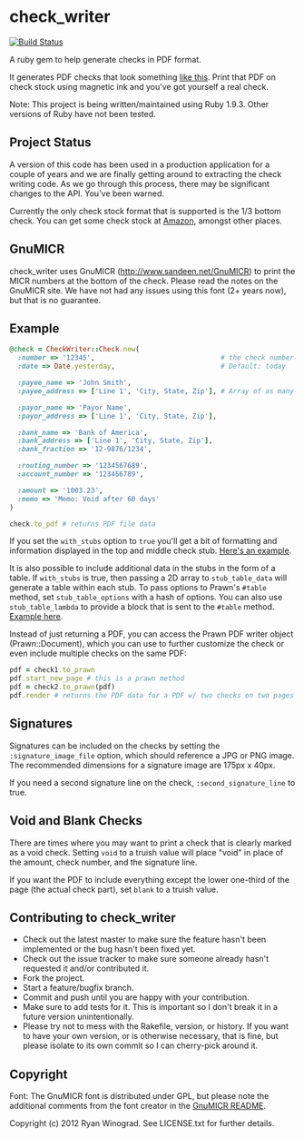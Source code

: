 # check_writer

[![Build Status](https://semaphoreci.com/api/v1/projects/b3c72c98-d73f-47f4-9fce-6ef029975969/573898/badge.svg)](https://semaphoreci.com/rylwin/check_writer)

A ruby gem to help generate checks in PDF format.

It generates PDF checks that look something
[like this](https://github.com/rylwin/check_writer/raw/master/spec/assets/test-0.12.0.pdf).
Print that PDF on check stock using magnetic ink and you've got yourself a real check.

Note: This project is being written/maintained using Ruby 1.9.3.
Other versions of Ruby have not been tested.

## Project Status

A version of this code has been used in a production application for a couple of years
and we are finally getting around to extracting the check writing code. As we go through this
process, there may be significant changes to the API. You've been warned.

Currently the only check stock format that is supported is the 1/3 bottom check.
You can get some check stock at
[Amazon](http://www.amazon.com/gp/product/B002HIV1KQ/ref=as_li_qf_sp_asn_il_tl?ie=UTF8&tag=checkwriter-20&linkCode=as2&camp=1789&creative=9325&creativeASIN=B002HIV1KQ),
amongst other places.

## GnuMICR

check_writer uses GnuMICR (http://www.sandeen.net/GnuMICR) to print the MICR numbers at the
bottom of the check. Please read the notes on the GnuMICR site. We have not
had any issues using this font (2+ years now), but that is no guarantee.

## Example

```ruby
@check = CheckWriter::Check.new(
  :number => '12345',                               # the check number
  :date => Date.yesterday,                          # Default: today

  :payee_name => 'John Smith',
  :payee_address => ['Line 1', 'City, State, Zip'], # Array of as many lines as desired

  :payor_name => 'Payor Name',
  :payor_address => ['Line 1', 'City, State, Zip'],

  :bank_name => 'Bank of America',
  :bank_address => ['Line 1', 'City, State, Zip'],
  :bank_fraction => '12-9876/1234',

  :routing_number => '1234567689',
  :account_number => '123456789',

  :amount => '1003.23',
  :memo => 'Memo: Void after 60 days'
)

check.to_pdf # returns PDF file data
```

If you set the `with_stubs` option to `true` you'll get a bit of formatting
and information displayed in the top and middle check stub.
[Here's an example](https://github.com/rylwin/check_writer/raw/master/spec/assets/with_stubs-0.12.0.pdf).

It is also possible to include additional data in the stubs in the form of a table. If `with_stubs` is true,
then passing a 2D array to `stub_table_data` will generate a table within each stub. To pass options to Prawn's
`#table` method, set `stub_table_options` with a hash of options. You can also use `stub_table_lambda` to provide a block that is sent to the `#table` method.
[Example here](https://github.com/rylwin/check_writer/raw/master/spec/assets/with_stub_table_data-0.12.0.pdf).

Instead of just returning a PDF, you can access the Prawn PDF writer object
(Prawn::Document), which you can use to further customize the check or even
include multiple checks on the same PDF:

```ruby
pdf = check1.to_prawn
pdf.start_new_page # this is a prawn method
pdf = check2.to_prawn(pdf)
pdf.render # returns the PDF data for a PDF w/ two checks on two pages
```

## Signatures

Signatures can be included on the checks by setting the `:signature_image_file` option, which should
reference a JPG or PNG image. The recommended dimensions for a signature image are 175px x 40px.

If you need a second signature line on the check, `:second_signature_line` to true.

## Void and Blank Checks

There are times where you may want to print a check that is clearly marked as a
void check. Setting `void` to a truish value will place "void" in place of the
amount, check number, and the signature line.

If you want the PDF to include everything except the lower one-third of the
page (the actual check part), set `blank` to a truish value.

## Contributing to check_writer

* Check out the latest master to make sure the feature hasn't been implemented or the bug hasn't been fixed yet.
* Check out the issue tracker to make sure someone already hasn't requested it and/or contributed it.
* Fork the project.
* Start a feature/bugfix branch.
* Commit and push until you are happy with your contribution.
* Make sure to add tests for it. This is important so I don't break it in a future version unintentionally.
* Please try not to mess with the Rakefile, version, or history. If you want to have your own version, or is otherwise necessary, that is fine, but please isolate to its own commit so I can cherry-pick around it.

## Copyright

Font: The GnuMICR font is distributed under GPL, but please note the additional comments from
the font creator in the
[GnuMICR README](https://github.com/rylwin/check_writer/tree/master/vendor/GnuMICR-0.30).

Copyright (c) 2012 Ryan Winograd. See LICENSE.txt for
further details.
